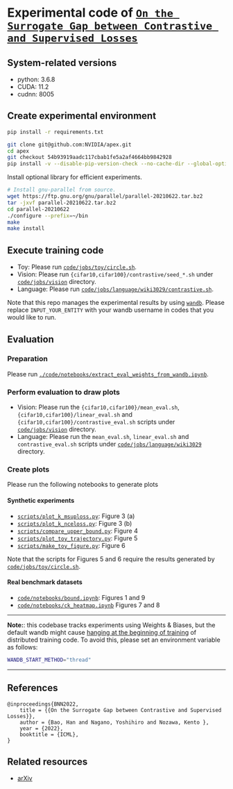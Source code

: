 # Experimental code of [`On the Surrogate Gap between Contrastive and Supervised Losses`](https://arxiv.org/abs/2110.02501)

## System-related versions

- python: 3.6.8
- CUDA: 11.2
- cudnn: 8005

## Create experimental environment

```bash
pip install -r requirements.txt

git clone git@github.com:NVIDIA/apex.git
cd apex
git checkout 54b93919aadc117cbab1fe5a2af4664bb9842928
pip install -v --disable-pip-version-check --no-cache-dir --global-option="--cpp_ext" --global-option="--cuda_ext" ./
```

Install optional library for efficient experiments.

```bash
# Install gnu-parallel from source.
wget https://ftp.gnu.org/gnu/parallel/parallel-20210622.tar.bz2
tar -jxvf parallel-20210622.tar.bz2
cd parallel-20210622
./configure --prefix=~/bin
make
make install
```

## Execute training code

- Toy: Please run [`code/jobs/toy/circle.sh`](code/jobs/toy/circle.sh).
- Vision: Please run `{cifar10,cifar100}/contrastive/seed_*.sh` under [`code/jobs/vision`](./code/jobs/vision) directory.
- Language: Please run [`code/jobs/language/wiki3029/contrastive.sh`](code/jobs/language/wiki3029/contrastive.sh).

Note that this repo manages the experimental results by using [`wandb`](https://wandb.ai/). Please replace `INPUT_YOUR_ENTITY` with your wandb username in codes that you would like to run.

## Evaluation

### Preparation

Please run [`./code/notebooks/extract_eval_weights_from_wandb.ipynb`](code/notebooks/extract_eval_weights_from_wandb.ipynb).

### Perform evaluation to draw plots


- Vision: Please run the `{cifar10,cifar100}/mean_eval.sh`, `{cifar10,cifar100}/linear_eval.sh` and `{cifar10,cifar100}/contrastive_eval.sh` scripts under [`code/jobs/vision`](code/jobs/vision) directory.
- Language: Please run the `mean_eval.sh`, `linear_eval.sh` and `contrastive_eval.sh` scripts under [`code/jobs/language/wiki3029`](code/jobs/language/wiki3029) directory.

### Create plots

Please run the following notebooks to generate plots

#### Synthetic experiments

- [`scripts/plot_k_msuploss.py`](scripts/plot_k_msuploss.py): Figure 3 (a)
- [`scripts/plot_k_nceloss.py`](scripts/plot_k_nceloss.py): Figure 3 (b)
- [`scripts/compare_upper_bound.py`](scripts/compare_upper_bound.py): Figure 4
- [`scripts/plot_toy_trajectory.py`](scripts/plot_toy_trajectory.py): Figure 5
- [`scripts/make_toy_figure.py`](scripts/make_toy_figure.py): Figure 6

Note that the scripts for Figures 5 and 6 require the results generated by [`code/jobs/toy/circle.sh`](code/jobs/toy/circle.sh).


#### Real benchmark datasets

- [`code/notebooks/bound.ipynb`](code/notebooks/bound.ipynb): Figures 1 and 9
- [`code/notebooks/ck_heatmap.ipynb`](code/notebooks/ck_heatmap.ipynb) Figures 7 and 8

---


**Note:**: this codebase tracks experiments using Weights & Biases, but the default wandb might cause [hanging at the beginning of training]((https://docs.wandb.ai/guides/track/advanced/distributed-training#hanging-at-the-beginning-of-training)) of distributed training code. To avoid this, please set an environment variable as follows:

```bash
WANDB_START_METHOD="thread"
```


---

## References

```
@inproceedings{BNN2022,
    title = {{On the Surrogate Gap between Contrastive and Supervised Losses}},
    author = {Bao, Han and Nagano, Yoshihiro and Nozawa, Kento },
    year = {2022},
    booktitle = {ICML},
}
```

## Related resources

- [arXiv](https://arxiv.org/abs/2110.02501)
